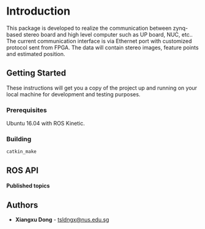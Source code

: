 # Introduction

This package is developed to realize the communication between zynq-based stereo board and high level computer such as UP board, NUC, etc.. The current communication interface is via Ethernet port with customized protocol sent from FPGA. The data will contain stereo images, feature points and estimated position. 

## Getting Started

These instructions will get you a copy of the project up and running on your local machine for development and testing purposes.

### Prerequisites

Ubuntu 16.04 with ROS Kinetic.

### Building

```
catkin_make
```
## ROS API


#### Published topics


## Authors

* **Xiangxu Dong** - tsldngx@nus.edu.sg
